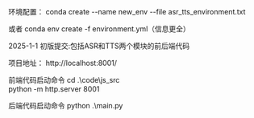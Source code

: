 环境配置：
conda create --name new_env --file asr_tts_environment.txt

或者
conda env create -f environment.yml（信息更全）

2025-1-1
初版提交:包括ASR和TTS两个模块的前后端代码

项目地址：
http://localhost:8001/

前端代码启动命令
cd .\code\js_src\
python -m http.server 8001

后端代码启动命令
python .\main.py


